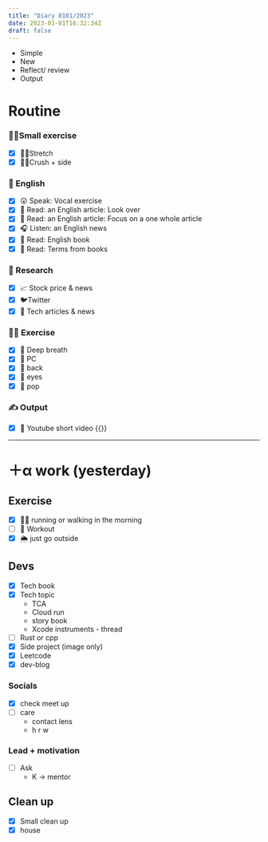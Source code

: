 ```yaml
---
title: "Diary 0101/2023"  
date: 2023-01-01T16:32:34Z
draft: false
---
```


- Simple
- New
- Reflect/ review
- Output

# Routine

### 🧘‍♀️Small exercise

- [x]  🤸‍♂️Stretch
- [x]  🧎‍♀️Crush + side

### 🏴󠁧󠁢󠁥󠁮󠁧󠁿 English

- [x]  😮 Speak: Vocal exercise
- [x]  📖 Read: an English article: Look over
- [x]  📖 Read: an English article: Focus on a one whole article
- [x]  🎧 Listen:  an English news
- [x]  📖 Read: English book
- [x]  📖 Read: Terms from books

### 👀 Research

- [x]  📈 Stock price & news
- [x]  🐦Twitter
- [x]  👾 Tech articles & news

### 🧘‍♀️ Exercise

- [x]  🧘 Deep breath
- [x]  🧘 PC
- [x]  🙆 back
- [x]  🧐 eyes
- [x]  🕺 pop

### ✍️ Output

- [x]  🎥 Youtube short video {{<youtube urzAnrmBI7M>}}

---

# ＋α work (yesterday)

## Exercise

- [x]  🏃‍♀️ running or walking in the morning
- [ ]  💪 Workout
- [x]  🌦 just go outside

## Devs

- [x]  Tech book
- [x]  Tech topic
    - TCA
    - Cloud run
    - story book
    - Xcode instruments - thread
- [ ]  Rust or cpp
- [x]  Side project (image only)
- [x]  Leetcode
- [x]  dev-blog

### Socials

- [x]  check meet up
- [ ]  care
    - contact lens
    - h r w

### Lead + motivation

- [ ]  Ask
    - K → mentor

## Clean up

- [x]  Small clean up
- [x]  house